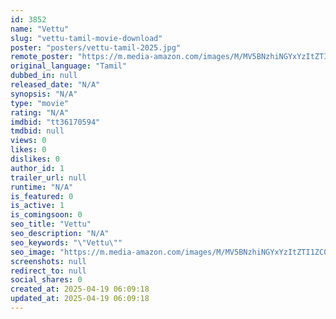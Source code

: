 ```yaml
---
id: 3852
name: "Vettu"
slug: "vettu-tamil-movie-download"
poster: "posters/vettu-tamil-2025.jpg"
remote_poster: "https://m.media-amazon.com/images/M/MV5BNzhiNGYxYzItZTI1ZC00NjhmLTljNmUtMWJmMTYxMzllNzIwXkEyXkFqcGc@._V1_SX300.jpg"
original_language: "Tamil"
dubbed_in: null
released_date: "N/A"
synopsis: "N/A"
type: "movie"
rating: "N/A"
imdbid: "tt36170594"
tmdbid: null
views: 0
likes: 0
dislikes: 0
author_id: 1
trailer_url: null
runtime: "N/A"
is_featured: 0
is_active: 1
is_comingsoon: 0
seo_title: "Vettu"
seo_description: "N/A"
seo_keywords: "\"Vettu\""
seo_image: "https://m.media-amazon.com/images/M/MV5BNzhiNGYxYzItZTI1ZC00NjhmLTljNmUtMWJmMTYxMzllNzIwXkEyXkFqcGc@._V1_SX300.jpg"
screenshots: null
redirect_to: null
social_shares: 0
created_at: 2025-04-19 06:09:18
updated_at: 2025-04-19 06:09:18
---
```


